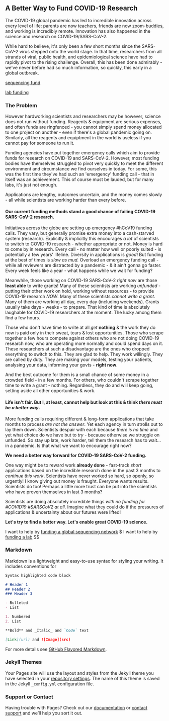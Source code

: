 ## A Better Way to Fund COVID-19 Research

The COVID-19 global pandemic has led to incredible innovation across every level of life: parents are now teachers, friends are now zoom-buddies, and working is incredibly remote.
Innovation has also happened in the science and research on COVID-19/SARS-CoV-2.

While hard to believe, it's only been a few short months since the SARS-CoV-2 virus stepped onto the world stage.
In that time, researchers from all strands of viral, public health, and epidemiological science have had to rapidly pivot to the rising challenge.
Overall, this has been done admirably - we've never before had so much information, so quickly, this early in a global outbreak.

[sequencing fund](sequencing-fund.md)

[lab funding](lab-funding.md)


### The Problem

However hardworking scientists and researchers may be however, science does not run without funding.
Reagents & equipment are serious expenses, and often funds are ringfenced - you cannot simply spend money allocated to one project on another - even if there's a global pandemic going on.
Similarly, all the reagents and equiptment in the world is useless if you cannot pay for someone to run it. 

Funding agencies have put together emergency calls which aim to provide funds for research on COVID-19 and SARS-CoV-2.
However, most funding bodies have themselves struggled to pivot very quickly to meet the different environment and circumstance we find ourselves in today.
For some, this was the first time they've had such an 'emergency' funding call - that in itself was an achievement.
This of course must be lauded, but for many labs, it's just not enough.

Applications are lengthy, outcomes uncertain, and the money comes slowly - all while scientists are working harder than every before.

#### Our current funding methods stand a good chance of failing COVID-19 SARS-CoV-2 research.

Initiatives across the globe are setting up emergency #hCoV19 funding calls. 
They vary, but generally promise extra money into a cash-starved system (research).
Explicitly & implicitly this encourages *a lot* of scientists to switch to COVID-19 research - whether appropriate or not. Money is hard to come by in research. Every call - no matter how well or poorly suited - is potentially a few years' lifeline.
Diversity in applications is *good*! But funding at the best of times is *slow as mud.* Overload an emergency funding call - while all reviewers are distracted by a pandemic - & it ain't gonna go faster.
Every week feels like a year - what happens while we wait for funding?

Meanwhile, those working on COVID-19 SARS-CoV-2 *right now* are those **least able** to write grants! 
Many of these scientists are working *unfunded* - putting their other work on hold, working without resources - to provide COVID-19 research *NOW*.
Many of these scientists *cannot write a grant*. 
Many of them are working all day, every day (including weekends). 
Grants usually take days - weeks - to prepare. 
That kind of time is absolutely laughable for COVID-19 researchers at the moment. 
The lucky among them find a few hours.

Those who don't have time to write at all *get* **nothing** & the work they do now is paid only in their sweat, tears & lost opportunities.
Those who scrape together a few hours compete against others who are not doing COVID-19 research now, who are operating more normally and could spend days on it.
These researchers at such a disadvantage are the ones who dropped everything to switch to this. 
They are glad to help. 
They work willingly. 
They are called by duty.
They are making your models, testing your patients, analysing your data, informing your govts - **right now**.

And the best outcome for them is a small chance of some money in a crowded field - in a few months. 
For others, who couldn't scrape together time to write a grant - nothing.
Regardless, they do and will keep going, setting aside all other opportunities & work.

#### Life isn't fair. But I, at least, cannot help but look at this & think *there must be a better way*.

More funding calls requiring different & long-form applications that take months to process *are not the answer*. 
Yet each agency in turn strolls out to lay them down.
Scientists despair with each because *there is no time* and yet what choice do we have but to *try* - because otherwise we struggle on unfunded.
So stay up late, work harder, tell them the research has to wait... in a pandemic. Is that what we want to encourage right now?

**We need a better way forward for COVID-19 SARS-CoV-2 funding.**

One way might be to reward work **already done** - fast-track _short_ applications based on the incredible research done in the past 3 months to *continue this work*.
Scientists have never worked so hard, so openly, so urgently!
I know giving out money is fraught. 
Everyone wants results. 
Scientists do too! 
Perhaps a little more trust can be put into the scientists who have proven themselves in last 3 months?

Scientists are doing absolutely incredible things *with no funding for #COVID19 #SARSCoV2 at all.* 
Imagine what they could do if the pressures of applications & uncertainty about our futures were lifted!

**Let's try to find a better way. Let's enable great COVID-19 science.**

I want to help by [funding a global sequencing network]() $
I want to help by [funding a lab]() $$



### Markdown

Markdown is a lightweight and easy-to-use syntax for styling your writing. It includes conventions for

```markdown
Syntax highlighted code block

# Header 1
## Header 2
### Header 3

- Bulleted
- List

1. Numbered
2. List

**Bold** and _Italic_ and `Code` text

[Link](url) and ![Image](src)
```

For more details see [GitHub Flavored Markdown](https://guides.github.com/features/mastering-markdown/).

### Jekyll Themes

Your Pages site will use the layout and styles from the Jekyll theme you have selected in your [repository settings](https://github.com/emmahodcroft/emmahodcroft.github.io/settings). The name of this theme is saved in the Jekyll `_config.yml` configuration file.

### Support or Contact

Having trouble with Pages? Check out our [documentation](https://help.github.com/categories/github-pages-basics/) or [contact support](https://github.com/contact) and we’ll help you sort it out.
